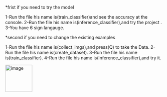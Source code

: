 *frist if you need to try the model

1-Run the file his name is(train_classifier)and see the accuracy at the console.
2-Run the file his name is(inference_classifier),and try the project .
3-You have 6 sign langauge.


*second if you need to change the existing examples

1-Run the file his name is(collect_imgs),and press(Q) to take the Data.
2-Run the file his name is(create_dataset).
3-Run the file his name is(train_classifier).
4-Run the file his name is(inference_classifier),and try it.

<img width="86" alt="image" src="https://github.com/MohamedMohsen23/Sign-language/assets/116019561/33afba60-83a5-4222-bf0f-e0e3450a1229">
